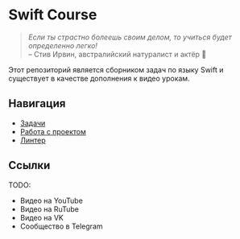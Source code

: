 # Swift Course

>_Если ты страстно болеешь своим делом, то учиться будет определенно легко!_  
– Стив Ирвин, австралийский натуралист и актёр 🐛 

Этот репозиторий является сборником задач по языку Swift и существует в качестве дополнения к видео урокам.

## Навигация
- [Задачи](SwiftCourse/Exercises)
- [Работа с проектом](repodescription.md)
- [Линтер](linter.md)

## Ссылки
TODO:
- Видео на YouTube
- Видео на RuTube
- Видео на VK
- Сообщество в Telegram
